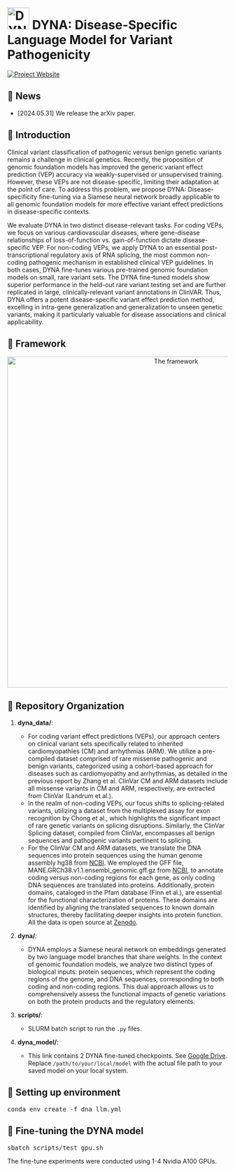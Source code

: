 # <img src="figures/dyna_logo.png" alt="DYNA Logo" width="50"/> DYNA: Disease-Specific Language Model for Variant Pathogenicity

[![Project Website](https://img.shields.io/badge/Project-Website-blue)](https://github.com/zhanglab-aim/DYNA)

## 📢 News
- [2024.05.31] We release the arXiv paper.

## 📖 Introduction
Clinical variant classification of pathogenic versus benign genetic variants remains a challenge in clinical genetics. Recently, the proposition of genomic foundation models has improved the generic variant effect prediction (VEP) accuracy via weakly-supervised or unsupervised training. However, these VEPs are not disease-specific, limiting their adaptation at the point of care. To address this problem, we propose DYNA: Disease-specificity fine-tuning via a Siamese neural network broadly applicable to all genomic foundation models for more effective variant effect predictions in disease-specific contexts.

We evaluate DYNA in two distinct disease-relevant tasks. For coding VEPs, we focus on various cardiovascular diseases, where gene-disease relationships of loss-of-function vs. gain-of-function dictate disease-specific VEP. For non-coding VEPs, we apply DYNA to an essential post-transcriptional regulatory axis of RNA splicing, the most common non-coding pathogenic mechanism in established clinical VEP guidelines. In both cases, DYNA fine-tunes various pre-trained genomic foundation models on small, rare variant sets. The DYNA fine-tuned models show superior performance in the held-out rare variant testing set and are further replicated in large, clinically-relevant variant annotations in ClinVAR. Thus, DYNA offers a potent disease-specific variant effect prediction method, excelling in intra-gene generalization and generalization to unseen genetic variants, making it particularly valuable for disease associations and clinical applicability.

## 📖 Framework
<p align="center">
<img src="/figures/dyna_framework_v3.png" alt="The framework" style="width:20cm; height:auto;"/>
</p>

## 📖 Repository Organization

1. **dyna_data/**:
    - For coding variant effect predictions (VEPs), our approach centers on clinical variant sets specifically related to inherited cardiomyopathies (CM) and arrhythmias (ARM). We utilize a pre-compiled dataset comprised of rare missense pathogenic and benign variants, categorized using a cohort-based approach for diseases such as cardiomyopathy and arrhythmias, as detailed in the previous report by Zhang et al. ClinVar CM and ARM datasets include all missense variants in CM and ARM, respectively, are extracted from ClinVar (Landrum et al.). 
    - In the realm of non-coding VEPs, our focus shifts to splicing-related variants, utilizing a dataset from the multiplexed assay for exon recognition by Chong et al., which highlights the significant impact of rare genetic variants on splicing disruptions. Similarly, the ClinVar Splicing dataset, compiled from ClinVar, encompasses all benign sequences and pathogenic variants pertinent to splicing. 
    - For the ClinVar CM and ARM datasets, we translate the DNA sequences into protein sequences using the human genome assembly hg38 from [NCBI](https://www.ncbi.nlm.nih.gov/grc/human). We employed the GFF file, MANE.GRCh38.v1.1.ensembl_genomic.gff.gz from [NCBI](https://www.ncbi.nlm.nih.gov/refseq/MANE), to annotate coding versus non-coding regions for each gene, as only coding DNA sequences are translated into proteins. Additionally, protein domains, cataloged in the Pfam database (Finn et al.), are essential for the functional characterization of proteins. These domains are identified by aligning the translated sequences to known domain structures, thereby facilitating deeper insights into protein function. All the data is open source at [Zenodo](https://zenodo.org/records/12116074).

2. **dyna/**:
    - DYNA employs a Siamese neural network on embeddings generated by two language model branches that share weights. In the context of genomic foundation models, we analyze two distinct types of biological inputs: protein sequences, which represent the coding regions of the genome, and DNA sequences, corresponding to both coding and non-coding regions. This dual approach allows us to comprehensively assess the functional impacts of genetic variations on both the protein products and the regulatory elements.

3. **scripts/**:
    - SLURM batch script to run the `.py` files.

4. **dyna_model/**:
    - This link contains 2 DYNA fine-tuned checkpoints. See [Google Drive](https://drive.google.com/drive/folders/16N7WpiiSmP1TkGfaIC64vOvPQMv2siYy?usp=sharing). Replace `/path/to/your/local/model` with the actual file path to your saved model on your local system. 


## 📖 Setting up environment 
<pre>
conda env create -f dna_llm.yml
</pre>

## 📖 Fine-tuning the DYNA model
<pre>
sbatch scripts/test_gpu.sh
</pre>
The fine-tune experiments were conducted using 1-4 Nvidia A100 GPUs.
